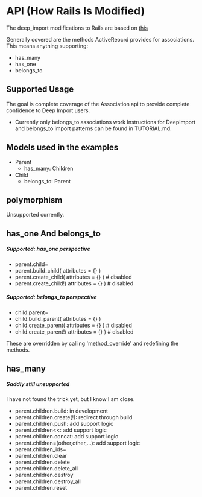 API (How Rails Is Modified)
===========================
The deep_import modifications to Rails are based on [this](http://api.rubyonrails.org/classes/ActiveRecord/Associations/ClassMethods.html)

Generally covered are the methods ActiveReocrd provides for associations.
This means anything supporting:
- has_many
- has_one
- belongs_to 

Supported Usage
---------------
The goal is complete coverage of the Association api to provide complete confidence to Deep Import users.
* Currently only belongs_to associations work
Instructions for DeepImport and belongs_to import patterns can be found in TUTORIAL.md.

Models used in the examples
------------------------------
- Parent
	- has_many: Children
- Child
	- belongs_to: Parent

polymorphism 
------------
Unsupported currently.

has_one And belongs_to
----------------------

##### Supported: has_one perspective
- parent.child= 
- parent.build_child( attributes = {} ) 
- parent.create_child( attributes = {} ) # disabled
- parent.create_child!( attributes = {} ) # disabled

##### Supported: belongs_to perspective
- child.parent= 
- child.build_parent( attributes = {} ) 
- child.create_parent( attributes = {} ) # disabled
- child.create_parent!( attributes = {} ) # disabled

These are overridden by calling 'method_override' and redefining the methods.

has_many
--------
##### Saddly still unsupported
I have not found the trick yet, but I know I am close.
- parent.children.build: in development
- parent.children.create(!): redirect through build
- parent.children.push: add support logic
- parent.children<<: add support logic
- parent.children.concat: add support logic
- parent.children=(other,other,...): add support logic
- parent.children_ids=   
- parent.children.clear 
- parent.children.delete 
- parent.children.delete_all 
- parent.children.destroy
- parent.children.destroy_all
- parent.children.reset

